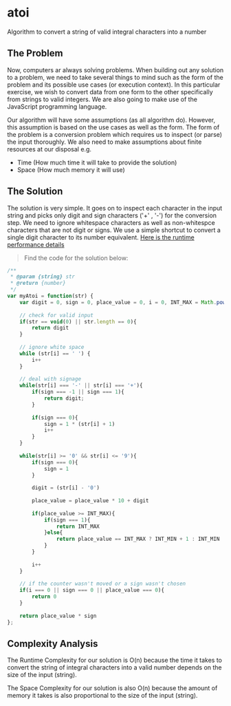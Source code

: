 # atoi
Algorithm to convert a string of valid integral characters into a number

## The Problem
Now, computers ar always solving problems. When building out any solution to a problem, we need to take several things to mind such as the form of the problem and its possible use cases (or execution context). In this particular exercise, we wish to convert data from one form to the other specifically from strings to valid integers. We are also going to make use of the JavaScript programming language.

Our algorithm will have some assumptions (as all algorithm do). However, this assumption is based on the use cases as well as the form. The form of the problem is a conversion problem which requires us to inspect (or parse) the input thoroughly. We also need to make assumptions about finite resources at our disposal e.g.

- Time (How much time it will take to provide the solution)
- Space (How much memory it will use)



## The Solution

The solution is very simple. It goes on to inspect each character in the input string and picks only digit and sign characters ('+' , '-') for the conversion step. We need to ignore whitespace characters as well as non-whitespce characters that are not digit or signs. We use a simple shortcut to convert a single digit character to its number equivalent. [Here is the runtime performance details](https://leetcode.com/submissions/detail/262340022/)

> Find the code for the solution below:

```js
/**
 * @param {string} str
 * @return {number}
 */
var myAtoi = function(str) {
    var digit = 0, sign = 0, place_value = 0, i = 0, INT_MAX = Math.pow(2, 31) - 1, INT_MIN = Math.pow(-2, 31);
    
    // check for valid input
    if(str == void(0) || str.length == 0){
        return digit
    }
    
    // ignore white space
    while (str[i] == ' ') { 
        i++
    } 
    
    // deal with signage
    while(str[i] === '-' || str[i] === '+'){
        if(sign === -1 || sign === 1){
            return digit;
        }
        
        if(sign === 0){
            sign = 1 * (str[i] + 1)
            i++
        }
    }
    
    while(str[i] >= '0' && str[i] <= '9'){
        if(sign === 0){
            sign = 1
        }
        
        digit = (str[i] - '0')
        
        place_value = place_value * 10 + digit
        
        if(place_value >= INT_MAX){
            if(sign === 1){
                return INT_MAX
            }else{
                return place_value == INT_MAX ? INT_MIN + 1 : INT_MIN
            }
        }
        
        i++
    }
    
    // if the counter wasn't moved or a sign wasn't chosen
    if(i === 0 || sign === 0 || place_value === 0){
        return 0
    }
    
    return place_value * sign
};

```

## Complexity Analysis
The Runtime Complexity for our solution is O(n) because the time it takes to convert the string of integral characters into a valid number depends on the size of the input (string).

The Space Complexity for our solution is also O(n) because the amount of memory it takes is also proportional to the size of the input (string).
